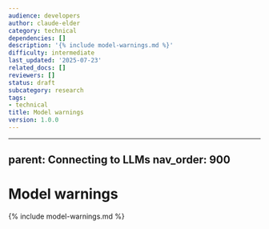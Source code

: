 ```yaml
---
audience: developers
author: claude-elder
category: technical
dependencies: []
description: '{% include model-warnings.md %}'
difficulty: intermediate
last_updated: '2025-07-23'
related_docs: []
reviewers: []
status: draft
subcategory: research
tags:
- technical
title: Model warnings
version: 1.0.0
---
```


---
parent: Connecting to LLMs
nav_order: 900
---

# Model warnings

{% include model-warnings.md %}


